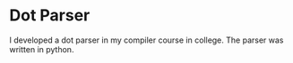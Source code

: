 # Dot Parser

I developed a dot parser in my compiler course in college. The parser was written in python.